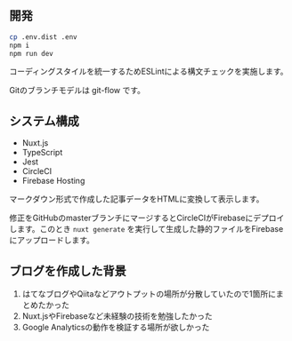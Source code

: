 ## 開発

```sh
cp .env.dist .env
npm i
npm run dev
```

コーディングスタイルを統一するためESLintによる構文チェックを実施します。

Gitのブランチモデルは git-flow です。

## システム構成

- Nuxt.js
- TypeScript
- Jest
- CircleCI
- Firebase Hosting

マークダウン形式で作成した記事データをHTMLに変換して表示します。

修正をGitHubのmasterブランチにマージするとCircleCIがFirebaseにデプロイします。このとき `nuxt generate` を実行して生成した静的ファイルをFirebaseにアップロードします。

## ブログを作成した背景

1. はてなブログやQiitaなどアウトプットの場所が分散していたので1箇所にまとめたかった
1. Nuxt.jsやFirebaseなど未経験の技術を勉強したかった
1. Google Analyticsの動作を検証する場所が欲しかった
